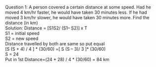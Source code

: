 Question 1: A person covered a certain distance at some speed. Had he moved 4 km/hr faster, he would have taken 30 minutes less. If he had moved 3 km/hr slower, he would have taken 30 minutes more. Find the distance (in km)  
Solution: Distance = [S1S2/ (S1– S2)] x T  
S1 = initial speed  
S2 = new speed  
Distance travelled by both are same so put equal  
[S (S + 4) / 4 ] \* (30/60) =[ S (S – 3)/ 3 ]\* (30/60)  
S = 24  
Put in 1st
Distance=(24 \* 28) / 4 \* (30/60) = 84 km
